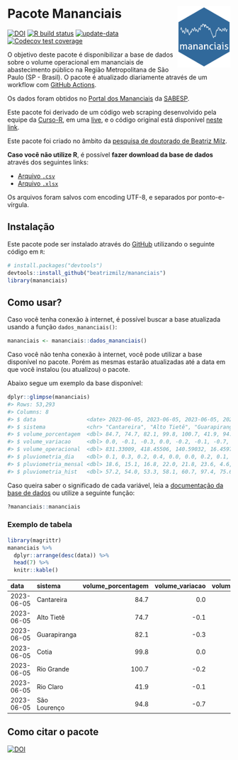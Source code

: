 
<!-- README.md is generated from README.Rmd. Please edit that file -->

# Pacote Mananciais <img src="man/figures/hexlogo.png" align="right" width = "120px"/>

<!-- badges: start -->

[![DOI](https://zenodo.org/badge/DOI/10.5281/zenodo.4733056.svg)](https://doi.org/10.5281/zenodo.4733056)
[![R build
status](https://github.com/beatrizmilz/mananciais/workflows/R-CMD-check/badge.svg)](https://github.com/beatrizmilz/mananciais/actions)
[![update-data](https://github.com/beatrizmilz/mananciais/actions/workflows/2-update_data.yaml/badge.svg)](https://github.com/beatrizmilz/mananciais/actions/workflows/2-update_data.yaml)
[![Codecov test
coverage](https://codecov.io/gh/beatrizmilz/mananciais/branch/master/graph/badge.svg)](https://codecov.io/gh/beatrizmilz/mananciais?branch=master)
<!-- badges: end -->

O objetivo deste pacote é disponibilizar a base de dados sobre o volume
operacional em mananciais de abastecimento público na Região
Metropolitana de São Paulo (SP - Brasil). O pacote é atualizado
diariamente através de um workflow com [GitHub
Actions](https://github.com/beatrizmilz/mananciais/actions).

Os dados foram obtidos no [Portal dos
Mananciais](http://mananciais.sabesp.com.br/Situacao) da
[SABESP](http://site.sabesp.com.br/site/Default.aspx).

Este pacote foi derivado de um código web scraping desenvolvido pela
equipe da [Curso-R](https://www.curso-r.com/), em uma
[live](https://youtu.be/jvZIxrMmOcQ), e o código original está
disponível [neste
link](https://github.com/curso-r/lives/blob/master/drafts/20200730_scraper_sabesp.R).

Este pacote foi criado no âmbito da [pesquisa de doutorado de Beatriz
Milz](https://beatrizmilz.github.io/tese/).

**Caso você não utilize R**, é possível **fazer download da base de
dados** através dos seguintes links:

- [Arquivo
  `.csv`](https://github.com/beatrizmilz/mananciais/raw/master/inst/extdata/mananciais.csv)
- [Arquivo
  `.xlsx`](https://github.com/beatrizmilz/mananciais/blob/master/inst/extdata/mananciais.xlsx?raw=true)

Os arquivos foram salvos com encoding UTF-8, e separados por
ponto-e-vírgula.

## Instalação

Este pacote pode ser instalado através do [GitHub](https://github.com/)
utilizando o seguinte código em `R`:

``` r
# install.packages("devtools")
devtools::install_github("beatrizmilz/mananciais")
library(mananciais)
```

## Como usar?

Caso você tenha conexão à internet, é possível buscar a base atualizada
usando a função `dados_mananciais()`:

``` r
mananciais <- mananciais::dados_mananciais() 
```

Caso você não tenha conexão à internet, você pode utilizar a base
disponível no pacote. Porém as mesmas estarão atualizadas até a data em
que você instalou (ou atualizou) o pacote.

Abaixo segue um exemplo da base disponível:

``` r
dplyr::glimpse(mananciais)
#> Rows: 53,293
#> Columns: 8
#> $ data                <date> 2023-06-05, 2023-06-05, 2023-06-05, 2023-06-05, 2…
#> $ sistema             <chr> "Cantareira", "Alto Tietê", "Guarapiranga", "Cotia…
#> $ volume_porcentagem  <dbl> 84.7, 74.7, 82.1, 99.8, 100.7, 41.9, 94.8, 84.7, 7…
#> $ volume_variacao     <dbl> 0.0, -0.1, -0.3, 0.0, -0.2, -0.1, -0.7, 0.0, -0.1,…
#> $ volume_operacional  <dbl> 831.33009, 418.45506, 140.59032, 16.45972, 112.947…
#> $ pluviometria_dia    <dbl> 0.1, 0.3, 0.2, 0.4, 0.0, 0.0, 0.2, 0.1, 0.2, 0.0, …
#> $ pluviometria_mensal <dbl> 18.6, 15.1, 16.8, 22.0, 21.8, 23.6, 4.6, 18.5, 14.…
#> $ pluviometria_hist   <dbl> 57.2, 54.0, 53.3, 58.1, 60.7, 97.4, 75.6, 57.2, 54…
```

Caso queira saber o significado de cada variável, leia a [documentação
da base de
dados](https://beatrizmilz.github.io/mananciais/reference/mananciais.html)
ou utilize a seguinte função:

``` r
?mananciais::mananciais
```

### Exemplo de tabela

``` r
library(magrittr)
mananciais %>% 
  dplyr::arrange(desc(data)) %>% 
  head(7) %>%
  knitr::kable()
```

| data       | sistema      | volume_porcentagem | volume_variacao | volume_operacional | pluviometria_dia | pluviometria_mensal | pluviometria_hist |
|:-----------|:-------------|-------------------:|----------------:|-------------------:|-----------------:|--------------------:|------------------:|
| 2023-06-05 | Cantareira   |               84.7 |             0.0 |          831.33009 |              0.1 |                18.6 |              57.2 |
| 2023-06-05 | Alto Tietê   |               74.7 |            -0.1 |          418.45506 |              0.3 |                15.1 |              54.0 |
| 2023-06-05 | Guarapiranga |               82.1 |            -0.3 |          140.59032 |              0.2 |                16.8 |              53.3 |
| 2023-06-05 | Cotia        |               99.8 |             0.0 |           16.45972 |              0.4 |                22.0 |              58.1 |
| 2023-06-05 | Rio Grande   |              100.7 |            -0.2 |          112.94709 |              0.0 |                21.8 |              60.7 |
| 2023-06-05 | Rio Claro    |               41.9 |            -0.1 |            5.72971 |              0.0 |                23.6 |              97.4 |
| 2023-06-05 | São Lourenço |               94.8 |            -0.7 |           84.23296 |              0.2 |                 4.6 |              75.6 |

## Como citar o pacote

[![DOI](https://zenodo.org/badge/DOI/10.5281/zenodo.4733056.svg)](https://doi.org/10.5281/zenodo.4733056)
